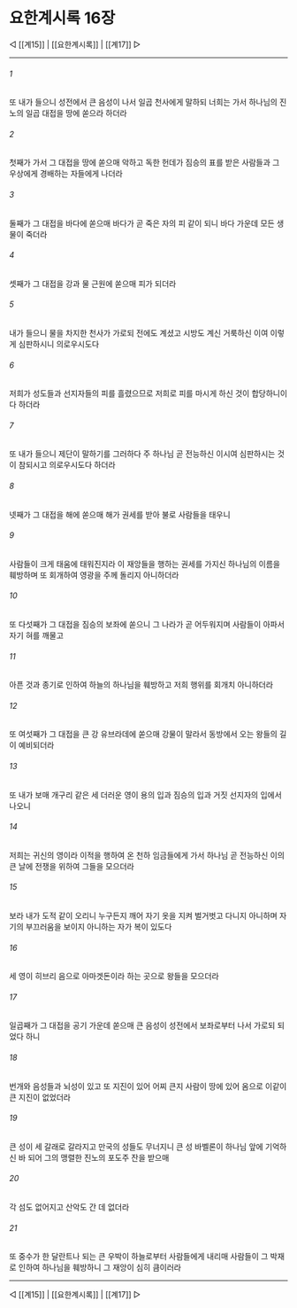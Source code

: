 # 요한계시록 16장

◁ [[계15]] | [[요한계시록]] | [[계17]] ▷
***

###### 1
또 내가 들으니 성전에서 큰 음성이 나서 일곱 천사에게 말하되 너희는 가서 하나님의 진노의 일곱 대접을 땅에 쏟으라 하더라

###### 2
첫째가 가서 그 대접을 땅에 쏟으매 악하고 독한 헌데가 짐승의 표를 받은 사람들과 그 우상에게 경배하는 자들에게 나더라

###### 3
둘째가 그 대접을 바다에 쏟으매 바다가 곧 죽은 자의 피 같이 되니 바다 가운데 모든 생물이 죽더라

###### 4
셋째가 그 대접을 강과 물 근원에 쏟으매 피가 되더라

###### 5
내가 들으니 물을 차지한 천사가 가로되 전에도 계셨고 시방도 계신 거룩하신 이여 이렇게 심판하시니 의로우시도다

###### 6
저희가 성도들과 선지자들의 피를 흘렸으므로 저희로 피를 마시게 하신 것이 합당하니이다 하더라

###### 7
또 내가 들으니 제단이 말하기를 그러하다 주 하나님 곧 전능하신 이시여 심판하시는 것이 참되시고 의로우시도다 하더라

###### 8
넷째가 그 대접을 해에 쏟으매 해가 권세를 받아 불로 사람들을 태우니

###### 9
사람들이 크게 태움에 태워진지라 이 재앙들을 행하는 권세를 가지신 하나님의 이름을 훼방하며 또 회개하여 영광을 주께 돌리지 아니하더라

###### 10
또 다섯째가 그 대접을 짐승의 보좌에 쏟으니 그 나라가 곧 어두워지며 사람들이 아파서 자기 혀를 깨물고

###### 11
아픈 것과 종기로 인하여 하늘의 하나님을 훼방하고 저희 행위를 회개치 아니하더라

###### 12
또 여섯째가 그 대접을 큰 강 유브라데에 쏟으매 강물이 말라서 동방에서 오는 왕들의 길이 예비되더라

###### 13
또 내가 보매 개구리 같은 세 더러운 영이 용의 입과 짐승의 입과 거짓 선지자의 입에서 나오니

###### 14
저희는 귀신의 영이라 이적을 행하여 온 천하 임금들에게 가서 하나님 곧 전능하신 이의 큰 날에 전쟁을 위하여 그들을 모으더라

###### 15
보라 내가 도적 같이 오리니 누구든지 깨어 자기 옷을 지켜 벌거벗고 다니지 아니하며 자기의 부끄러움을 보이지 아니하는 자가 복이 있도다

###### 16
세 영이 히브리 음으로 아마겟돈이라 하는 곳으로 왕들을 모으더라

###### 17
일곱째가 그 대접을 공기 가운데 쏟으매 큰 음성이 성전에서 보좌로부터 나서 가로되 되었다 하니

###### 18
번개와 음성들과 뇌성이 있고 또 지진이 있어 어찌 큰지 사람이 땅에 있어 옴으로 이같이 큰 지진이 없었더라

###### 19
큰 성이 세 갈래로 갈라지고 만국의 성들도 무너지니 큰 성 바벨론이 하나님 앞에 기억하신 바 되어 그의 맹렬한 진노의 포도주 잔을 받으매

###### 20
각 섬도 없어지고 산악도 간 데 없더라

###### 21
또 중수가 한 달란트나 되는 큰 우박이 하늘로부터 사람들에게 내리매 사람들이 그 박재로 인하여 하나님을 훼방하니 그 재앙이 심히 큼이러라

***
◁ [[계15]] | [[요한계시록]] | [[계17]] ▷
